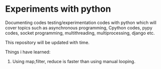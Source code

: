 # Experiments with python

Documenting codes testing/experimentation codes with python which will cover topics such as asynchronous programming, Cpython codes, pypy codes, socket programming, multithreading, multiprocessing, django etc.

This repository will be updated with time.


Things i have learned:
1. Using map,filter, reduce is faster than using manual looping.
